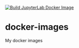 [![Build JupyterLab Docker Image](https://github.com/Ashton-Sidhu/docker-images/actions/workflows/jupyterlab-docker-image.yml/badge.svg)](https://github.com/Ashton-Sidhu/docker-images/actions/workflows/jupyterlab-docker-image.yml)

# docker-images
My docker images
